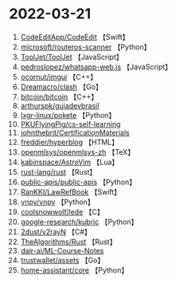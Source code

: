 # 2022-03-21

1. [CodeEditApp/CodeEdit](https://github.com/CodeEditApp/CodeEdit) 【Swift】
2. [microsoft/routeros-scanner](https://github.com/microsoft/routeros-scanner) 【Python】
3. [ToolJet/ToolJet](https://github.com/ToolJet/ToolJet) 【JavaScript】
4. [pedroslopez/whatsapp-web.js](https://github.com/pedroslopez/whatsapp-web.js) 【JavaScript】
5. [ocornut/imgui](https://github.com/ocornut/imgui) 【C++】
6. [Dreamacro/clash](https://github.com/Dreamacro/clash) 【Go】
7. [bitcoin/bitcoin](https://github.com/bitcoin/bitcoin) 【C++】
8. [arthurspk/guiadevbrasil](https://github.com/arthurspk/guiadevbrasil) 
9. [lxgr-linux/pokete](https://github.com/lxgr-linux/pokete) 【Python】
10. [PKUFlyingPig/cs-self-learning](https://github.com/PKUFlyingPig/cs-self-learning) 
11. [johnthebrit/CertificationMaterials](https://github.com/johnthebrit/CertificationMaterials) 
12. [freddier/hyperblog](https://github.com/freddier/hyperblog) 【HTML】
13. [openmlsys/openmlsys-zh](https://github.com/openmlsys/openmlsys-zh) 【TeX】
14. [kabinspace/AstroVim](https://github.com/kabinspace/AstroVim) 【Lua】
15. [rust-lang/rust](https://github.com/rust-lang/rust) 【Rust】
16. [public-apis/public-apis](https://github.com/public-apis/public-apis) 【Python】
17. [RanKKI/LawRefBook](https://github.com/RanKKI/LawRefBook) 【Swift】
18. [vnpy/vnpy](https://github.com/vnpy/vnpy) 【Python】
19. [coolsnowwolf/lede](https://github.com/coolsnowwolf/lede) 【C】
20. [google-research/kubric](https://github.com/google-research/kubric) 【Python】
21. [2dust/v2rayN](https://github.com/2dust/v2rayN) 【C#】
22. [TheAlgorithms/Rust](https://github.com/TheAlgorithms/Rust) 【Rust】
23. [dair-ai/ML-Course-Notes](https://github.com/dair-ai/ML-Course-Notes) 
24. [trustwallet/assets](https://github.com/trustwallet/assets) 【Go】
25. [home-assistant/core](https://github.com/home-assistant/core) 【Python】
